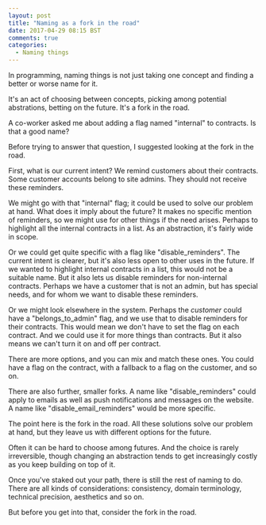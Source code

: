 ```yaml
---
layout: post
title: "Naming as a fork in the road"
date: 2017-04-29 08:15 BST
comments: true
categories:
  - Naming things
---
```


In programming, naming things is not just taking one concept and finding a better or worse name for it.

It's an act of choosing between concepts, picking among potential abstrations, betting on the future. It's a fork in the road.

A co-worker asked me about adding a flag named "internal" to contracts. Is that a good name?

Before trying to answer that question, I suggested looking at the fork in the road.

First, what is our current intent? We remind customers about their contracts. Some customer accounts belong to site admins. They should not receive these reminders.

We might go with that "internal" flag; it could be used to solve our problem at hand. What does it imply about the future? It makes no specific mention of reminders, so we might use for other things if the need arises. Perhaps to highlight all the internal contracts in a list. As an abstraction, it's fairly wide in scope.

Or we could get quite specific with a flag like "disable_reminders". The current intent is clearer, but it's also less open to other uses in the future. If we wanted to highlight internal contracts in a list, this would not be a suitable name. But it also lets us disable reminders for non-internal contracts. Perhaps we have a customer that is not an admin, but has special needs, and for whom we want to disable these reminders.

Or we might look elsewhere in the system. Perhaps the *customer* could have a "belongs_to_admin" flag, and we use that to disable reminders for their contracts. This would mean we don't have to set the flag on each contract. And we could use it for more things than contracts. But it also means we can't turn it on and off per contract.

There are more options, and you can mix and match these ones. You could have a flag on the contract, with a fallback to a flag on the customer, and so on.

There are also further, smaller forks. A name like "disable_reminders" could apply to emails as well as push notifications and messages on the website. A name like "disable_email_reminders" would be more specific.

The point here is the fork in the road. All these solutions solve our problem at hand, but they leave us with different options for the future.

Often it can be hard to choose among futures. And the choice is rarely irreversible, though changing an abstraction tends to get increasingly costly as you keep building on top of it.

Once you've staked out your path, there is still the rest of naming to do. There are all kinds of considerations: consistency, domain terminology, technical precision, aesthetics and so on.

But before you get into that, consider the fork in the road.
